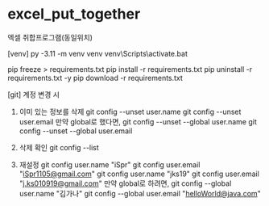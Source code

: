 # excel_put_together

엑셀 취합프로그램(동일위치)

[venv]
py -3.11 -m venv venv
venv\Scripts\activate.bat

pip freeze > requirements.txt
pip install -r requirements.txt
pip uninstall -r requirements.txt -y
pip download -r requirements.txt


[git]
계정 변경 시
1. 이미 있는 정보를 삭제
git config --unset user.name
git config --unset user.email
만약 global로 했다면,
git config --unset --global user.name
git config --unset --global user.email

2. 삭제 확인
git config --list

3. 재설정
git config user.name "iSpr"
git config user.email "iSpr1105@gmail.com"
git config user.name "jks19"
git config user.email "j.ks010919@gmail.com"
만약 global로 하려면,
git config --global user.name "김가나"
git config --global user.email "helloWorld@java.com"

